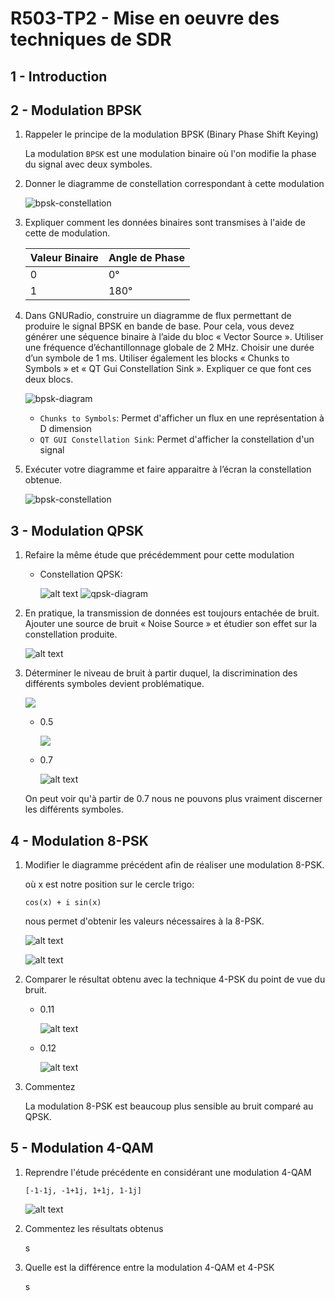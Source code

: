 # R503-TP2 - Mise en oeuvre des techniques de SDR

## 1 - Introduction

## 2 - Modulation BPSK

1. Rappeler le principe de la modulation BPSK (Binary Phase Shift Keying)

    La modulation `BPSK` est une modulation binaire où l'on modifie la
    phase du signal avec deux symboles.

2. Donner le diagramme de constellation correspondant à cette modulation

    ![bpsk-constellation](./src/img/bpsk-constellation.png)

3. Expliquer comment les données binaires sont transmises à l'aide de cette de modulation.

    | Valeur Binaire | Angle de Phase |
    | -------------- | -------------- |
    | 0              | 0°             |
    | 1              | 180°           |

4. Dans GNURadio, construire un diagramme de flux permettant de produire le signal BPSK en
    bande de base. Pour cela, vous devez générer une séquence binaire à l’aide du bloc « Vector
    Source ». Utiliser une fréquence d’échantillonnage globale de 2 MHz. Choisir une durée d’un
    symbole de 1 ms. Utiliser également les blocks « Chunks to Symbols » et « QT Gui Constellation
    Sink ». Expliquer ce que font ces deux blocs.

    ![bpsk-diagram](./src/img/bpsk-diagram.png)

    - `Chunks to Symbols`: Permet d'afficher un flux en une représentation à D dimension
    - `QT GUI Constellation Sink`: Permet d'afficher la constellation d'un signal

5. Exécuter votre diagramme et faire apparaitre à l’écran la constellation obtenue.

    ![bpsk-constellation](./src/img/bpsk-constellation.png)

## 3 - Modulation QPSK

1. Refaire la même étude que précédemment pour cette modulation

    - Constellation QPSK:

      ![alt text](./src/img/qpsk-constellation.png)
      ![qpsk-diagram](./src/img/qpsk-diagram.png)

2. En pratique, la transmission de données est toujours entachée de bruit. Ajouter une source de
  bruit « Noise Source » et étudier son effet sur la constellation produite.

    ![alt text](./src/img/qpsk-noise-diagram.png)

3. Déterminer le niveau de bruit à partir duquel, la discrimination des différents symboles devient 
  problématique.

    ![](./src/img/qpsk-noise.png)

    - 0.5

      ![](./src/img/qpsk-noise-const-05.png)

    - 0.7

        ![alt text](./src/img/qpsk-noise-const-07.png)

    On peut voir qu'à partir de 0.7 nous ne pouvons plus vraiment discerner
    les différents symboles.

## 4 - Modulation 8-PSK

1. Modifier le diagramme précédent afin de réaliser une modulation 8-PSK.

    où x est notre position sur le cercle trigo:

    `cos(x) + i sin(x)`

    nous permet d'obtenir les valeurs nécessaires à la 8-PSK.

    ![alt text](./src/img/8psk-constellation.png)

    ![alt text](./src/img/8psk-diagram.png)

2. Comparer le résultat obtenu avec la technique 4-PSK du point de vue du bruit.

    - 0.11

      ![alt text](./src/img/8psk-noise-011.png)

    - 0.12

      ![alt text](./src/img/8psk-noise-012.png)

3. Commentez

    La modulation 8-PSK est beaucoup plus sensible au bruit comparé au QPSK.

## 5 - Modulation 4-QAM

1. Reprendre l'étude précédente en considérant une modulation 4-QAM

    `[-1-1j, -1+1j, 1+1j, 1-1j]`

    ![alt text](./src/img/qam-constellation.png)

2. Commentez les résultats obtenus

    s

3. Quelle est la différence entre la modulation 4-QAM et 4-PSK

    s
